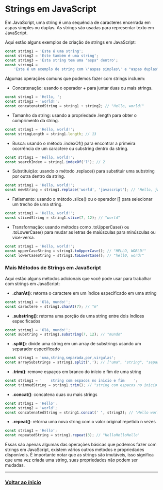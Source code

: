 # Strings em JavaScript

Em JavaScript, uma string é uma sequência de caracteres encerrada em aspas simples ou duplas. As strings são usadas para representar texto em JavaScript.

Aqui estão alguns exemplos de criação de strings em JavaScript:

```javascript
const string1 = 'Este é uma string';
const string2 = 'Este também é uma string';
const string3 = 'Esta string tem uma "aspa" dentro';
const string4 =
    'Este é um exemplo de string com \'aspas simples\' e "aspas duplas"';
```

Algumas operações comuns que podemos fazer com strings incluem:

-   Concatenação: usando o operador + para juntar duas ou mais strings.

```javascript
const string1 = 'Hello, ';
const string2 = 'world!';
const concatenatedString = string1 + string2; // "Hello, world!"
```

-   Tamanho da string: usando a propriedade .length para obter o comprimento da string.

```javascript
const string1 = 'Hello, world!';
const stringLength = string1.length; // 13
```

-   Busca: usando o método .indexOf() para encontrar a primeira ocorrência de um caractere ou substring dentro da string.

```javascript
const string1 = 'Hello, world!';
const searchIndex = string1.indexOf('l'); // 2
```

-   Substituição: usando o método .replace() para substituir uma substring por outra dentro da string.

```javascript
const string1 = 'Hello, world!';
const newString = string1.replace('world', 'javascript'); // "Hello, javascript!"
```

-   Fatiamento: usando o método .slice() ou o operador [] para selecionar um trecho de uma string.

```javascript
const string1 = 'Hello, world!';
const slicedString = string1.slice(7, 12); // "world"
```

-   Transformação: usando métodos como .toUpperCase() ou .toLowerCase() para mudar as letras de maiúsculas para minúsculas ou vice-versa.

```javascript
const string1 = 'Hello, world!';
const upperCaseString = string1.toUpperCase(); // "HELLO, WORLD!"
const lowerCaseString = string1.toLowerCase(); // "hell0, word!"
```

### Mais Métodos de Strings em JavaScript

Aqui estão alguns métodos adicionais que você pode usar para trabalhar com strings em JavaScript:

-   **.charAt()**: retorna o caractere em um índice especificado em uma string

```javascript
const string1 = 'Olá, mundo!';
const caractere = string1.charAt(7); // "m"
```

-   **.substring()**: retorna uma porção de uma string entre dois índices especificados

```javascript
const string1 = 'Olá, mundo!';
const substring = string1.substring(7, 12); // "mundo"
```

-   **.split()**: divide uma string em um array de substrings usando um separador especificado

```javascript
const string1 = 'uma,string,separada,por,virgulas';
const arraySubstrings = string1.split(','); // ["uma", "string", "separada", "por", "virgulas"]
```

-   **.trim()**: remove espaços em branco do início e fim de uma string

```javascript
const string1 = '    string com espacos no inicio e fim    ';
const trimmedString = string1.trim(); // "string com espacos no inicio e fim"
```

-   **.concat()**: concatena duas ou mais strings

```javascript
const string1 = 'Hello';
const string2 = 'world';
const concatenatedString = string1.concat(' ', string2); // "Hello world"
```

-   **.repeat()**: retorna uma nova string com o valor original repetido n vezes

```javascript
const string1 = 'Hello';
const repeatedString = string1.repeat(3); // "HelloHelloHello"
```

Essas são apenas algumas das operações básicas que podemos fazer com strings em JavaScript, existem vários outros métodos e propriedades disponíveis. É importante notar que as strings são imutáveis, isso significa que uma vez criada uma string, suas propriedades não podem ser mudadas.

---

### [Voltar ao ínicio](./index.md)
